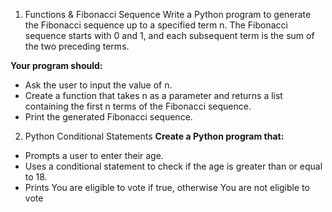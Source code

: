 1. Functions & Fibonacci Sequence
Write a Python program to generate the Fibonacci sequence up to a specified term n. The Fibonacci sequence starts with 0 and 1, and each subsequent term is the sum of the two preceding terms.

<b>Your program should:</b>
- Ask the user to input the value of n.
- Create a function that takes n as a parameter and returns a list containing the first n terms of the Fibonacci sequence.
- Print the generated Fibonacci sequence.


2. Python Conditional Statements
<b>Create a Python program that:</b>
- Prompts a user to enter their age.
- Uses a conditional statement to check if the age is greater than or equal to 18.
- Prints You are eligible to vote if true, otherwise You are not eligible to vote